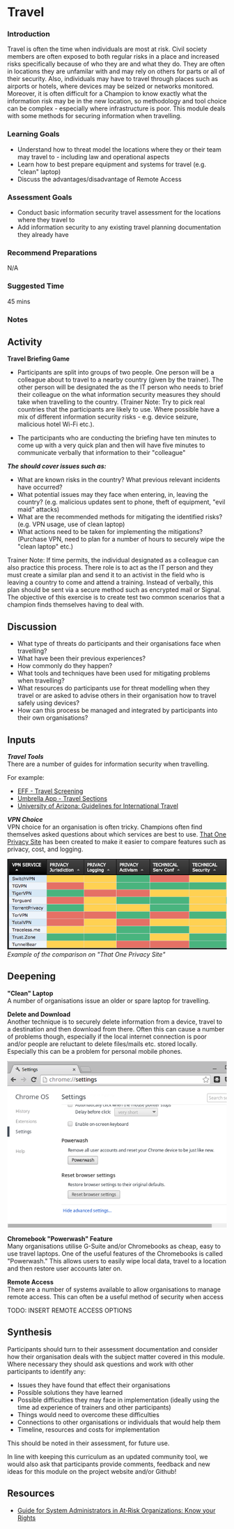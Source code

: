 # Travel

### Introduction
Travel is often the time when individuals are most at risk. Civil society members are often exposed to both regular risks in a place and increased risks specifically because of who they are and what they do. They are often in locations they are unfamilar with and may rely on others for parts or all of their security. Also, individuals may have to travel through places such as airports or hotels, where devices may be seized or networks monitored. Moreover, it is often difficult for a Champion to know exactly what the information risk may be in the new location, so methodology and tool choice can be complex - especially where infrastructure is poor. This module deals with some methods for securing information when travelling.

### Learning Goals

* Understand how to threat model the locations where they or their team may travel to - including law and operational aspects
* Learn how to best prepare equipment and systems for travel (e.g. "clean" laptop)
* Discuss the advantages/disadvantage of Remote Access

### Assessment Goals
* Conduct basic information security travel assessment for the locations where they travel to
* Add information security to any existing travel planning documentation they already have

### Recommend Preparations
N/A

### Suggested Time
45 mins

### Notes


## Activity    
**Travel Briefing Game**

* Participants are split into groups of two people. One person will be a colleague about to travel to a nearby country (given by the trainer). The other person will be designated the as the IT person who needs to brief their colleague on the what information security measures they should take when travelling to the country. 
(Trainer Note: Try to pick real countries that the participants are likely to use. Where possible have a mix of different information security risks - e.g. device seizure, malicious hotel Wi-Fi etc.).

* The participants who are conducting the briefing have ten minutes to come up with a very quick plan and then  will have five minutes to communicate verbally that information to their "colleague"

***The should cover issues such as:***

* What are known risks in the country? What previous relevant incidents have occurred?
* What potential issues may they face when entering, in, leaving the country? (e.g. malicious updates sent to phone, theft of equipment, "evil maid" attacks)
* What are the recommended methods for mitigating the identified risks? (e.g. VPN usage, use of clean laptop)
* What actions need to be taken for implementing the mitigations? (Purchase VPN, need to plan for a number of hours to securely wipe the "clean laptop" etc.)

Trainer Note: If time permits, the individual designated as a colleague can also practice this process. There role is to act as the IT person and they must create a similar plan and send it to an activist in the field who is leaving a country to come and attend a training. Instead of verbally, this plan should be sent via a secure method such as encrypted mail or Signal. The objective of this exercise is to create test two common scenarios that a champion finds themselves having to deal with.

## Discussion 
* What type of threats do participants and their organisations face when travelling?
* What have been their previous experiences?
* How commonly do they happen?
* What tools and techniques have been used for mitigating problems when travelling?
* What resources do participants use for threat modelling when they travel or are asked to advise others in their organisation how to travel safely using devices?
* How can this process be managed and integrated by participants into their own organisations?   
 
## Inputs  
***Travel Tools***  
There are a number of guides for information security when travelling. 

For example:

* [EFF - Travel Screening](https://www.eff.org/issues/travel-screening)
* [Umbrella App - Travel Sections](https://www.secfirst.org)
* [University of Arizona: Guidelines for International Travel](https://security.arizona.edu/security-guidelines-international-travel)

***VPN Choice***    
VPN choice for an organisation is often tricky. Champions often find themselves asked questions about which services are best to use. [That One Privacy Site](https://thatoneprivacysite.net) has been created to make it easier to compare features such as privacy, cost, and logging.

![That One Privacy Site](img/travel/oneprivacy.png)
*Example of the comparison on "That One Privacy Site"*

## Deepening   
**"Clean" Laptop**  
A number of organisations issue an older or spare laptop for travelling.

**Delete and Download**     
Another technique is to securely delete information from a device, travel to a destination and then download from there. Often this can cause a number of problems though, especially if the local internet connection is poor and/or people are reluctant to delete files/mails etc. stored locally. Especially this can be a problem for personal mobile phones.

![Chrome Powerwash](img/travel/powerwash.png)

**Chromebook "Powerwash" Feature**  
Many organisations utilise G-Suite and/or Chromebooks as cheap, easy to use travel laptops. One of the useful features of the Chromebooks is called "Powerwash." This allows users to easily wipe local data, travel to a location and then restore user accounts later on.

**Remote Access**   
There are a number of systems available to allow organisations to manage remote access. This can often be a useful method of security when access

TODO: INSERT REMOTE ACCESS OPTIONS

## Synthesis   
Participants should turn to their assessment documentation and consider how their organisation deals with the subject matter covered in this module. Where necessary they should ask questions and work with other participants to identify any:
 
* Issues they have found that effect their organisations
* Possible solutions they have learned
* Possible difficulties they may face in implementation (ideally using the time ad experience of trainers and other participants)
* Things would need to overcome these difficulties
* Connections to other organisations or individuals that would help them
* Timeline, resources and costs for implementation

This should be noted in their assessment, for future use. 

In line with keeping this curriculum as an updated community tool, we would also ask that participants provide comments, feedback and new ideas for this module on the project website and/or Github!

## Resources
* [Guide for System Administrators in At‐Risk Organizations: Know your Rights](https://github.com/mahvashtaqi/System_Administrator_Guide_Text/blob/master/en/best_practices/know_your_rights/index.md)